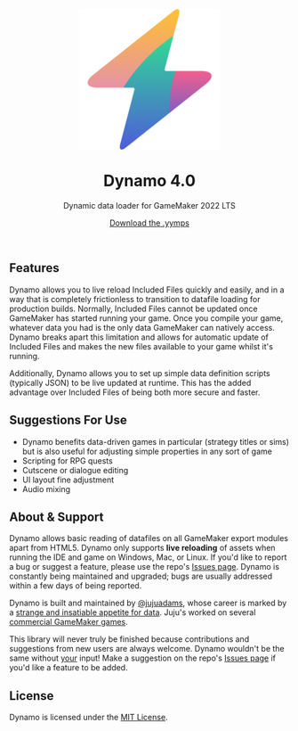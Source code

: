 <img src="https://raw.githubusercontent.com/JujuAdams/Dynamo/master/LOGO.png" width="50%" style="display: block; margin: auto;" />
<h1 align="center">Dynamo 4.0</h1>
<p align="center">Dynamic data loader for GameMaker 2022 LTS</p>
<p align="center"><a href="https://github.com/JujuAdams/Dynamo/releases/">Download the .yymps</a></p>

&nbsp;

## Features

Dynamo allows you to live reload Included Files quickly and easily, and in a way that is completely frictionless to transition to datafile loading for production builds. Normally, Included Files cannot be updated once GameMaker has started running your game. Once you compile your game, whatever data you had is the only data GameMaker can natively access. Dynamo breaks apart this limitation and allows for automatic update of Included Files and makes the new files available to your game whilst it's running.

Additionally, Dynamo allows you to set up simple data definition scripts (typically JSON) to be live updated at runtime. This has the added advantage over Included Files of being both more secure and faster.

## Suggestions For Use

- Dynamo benefits data-driven games in particular (strategy titles or sims) but is also useful for adjusting simple properties in any sort of game
- Scripting for RPG quests
- Cutscene or dialogue editing
- UI layout fine adjustment
- Audio mixing

## About & Support

Dynamo allows basic reading of datafiles on all GameMaker export modules apart from HTML5. Dynamo only supports **live reloading** of assets when running the IDE and game on Windows, Mac, or Linux. If you'd like to report a bug or suggest a feature, please use the repo's [Issues page](https://github.com/JujuAdams/Dynamo/issues). Dynamo is constantly being maintained and upgraded; bugs are usually addressed within a few days of being reported.

Dynamo is built and maintained by [@jujuadams](https://twitter.com/jujuadams), whose career is marked by a [strange and insatiable appetite for data](https://www.youtube.com/watch?v=Uj7nr6vSRvs). Juju's worked on several [commercial GameMaker games](http://www.jujuadams.com/).

This library will never truly be finished because contributions and suggestions from new users are always welcome. Dynamo wouldn't be the same without [your](https://tenor.com/search/whos-awesome-gifs) input! Make a suggestion on the repo's [Issues page](https://github.com/JujuAdams/dynamo/issues) if you'd like a feature to be added.

## License

Dynamo is licensed under the [MIT License](https://github.com/JujuAdams/dynamo/blob/master/LICENSE).
